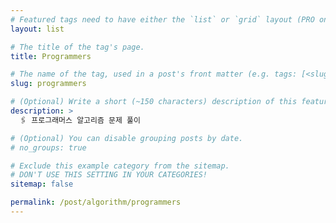 ```yaml
---
# Featured tags need to have either the `list` or `grid` layout (PRO only).
layout: list

# The title of the tag's page.
title: Programmers 

# The name of the tag, used in a post's front matter (e.g. tags: [<slug>]).
slug: programmers

# (Optional) Write a short (~150 characters) description of this featured tag.
description: >
  🖇 프로그래머스 알고리즘 문제 풀이 

# (Optional) You can disable grouping posts by date.
# no_groups: true

# Exclude this example category from the sitemap.
# DON'T USE THIS SETTING IN YOUR CATEGORIES!
sitemap: false

permalink: /post/algorithm/programmers
---
```

